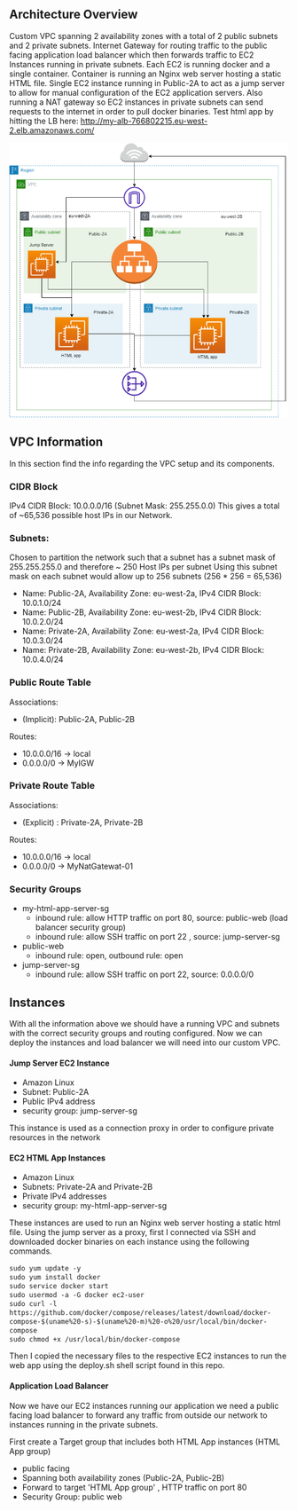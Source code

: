 
## Architecture Overview

Custom VPC spanning 2 availability zones with a total of 2 public subnets and 2 private subnets.
Internet Gateway for routing traffic to the public facing application load balancer which then forwards traffic to EC2 Instances running in private subnets. 
Each EC2 is running docker and a single container. Container is running an Nginx web server hosting a static HTML file.
Single EC2 instance running in Public-2A to act as a jump server to allow for manual configuration of the EC2 application servers.
Also running a NAT gateway so EC2 instances in private subnets can send requests to the internet in order to pull docker binaries. 
Test html app by hitting the LB here: http://my-alb-766802215.eu-west-2.elb.amazonaws.com/

![vpc.drawio](vpc.drawio.png)

## VPC Information

In this section find the info regarding the VPC setup and its components. 
### CIDR Block

IPv4 CIDR Block: 10.0.0.0/16 (Subnet Mask:  255.255.0.0)
This gives a total of ~65,536 possible host IPs in our Network. 

### Subnets: 

Chosen to partition the network such that a subnet has a subnet mask of 255.255.255.0 and therefore ~ 250 Host IPs per subnet
Using this subnet mask on each subnet would allow up to 256 subnets (256 * 256 = 65,536)

- Name: Public-2A, Availability Zone: eu-west-2a, IPv4 CIDR Block: 10.0.1.0/24
- Name: Public-2B, Availability Zone: eu-west-2b, IPv4 CIDR Block: 10.0.2.0/24
- Name: Private-2A, Availability Zone: eu-west-2a, IPv4 CIDR Block: 10.0.3.0/24
- Name: Private-2B, Availability Zone: eu-west-2b, IPv4 CIDR Block: 10.0.4.0/24

### Public Route Table

Associations:
- (Implicit): Public-2A, Public-2B

Routes: 
- 10.0.0.0/16 -> local
- 0.0.0.0/0 -> MyIGW
### Private Route Table

Associations:
- (Explicit) : Private-2A, Private-2B

Routes:
-  10.0.0.0/16 -> local
- 0.0.0.0/0 -> MyNatGatewat-01

### Security Groups

- my-html-app-server-sg 
	- inbound rule: allow HTTP traffic on port 80, source: public-web (load balancer security group)
	- inbound rule: allow SSH traffic on port 22 , source: jump-server-sg
- public-web
	- inbound rule: open, outbound rule: open
- jump-server-sg
	- inbound rule: allow SSH traffic on port 22, source: 0.0.0.0/0

## Instances 

With all the information above we should have a running VPC and subnets with the correct security groups and routing configured. Now we can deploy the instances and load balancer we will need into our custom VPC.

#### Jump Server EC2 Instance

- Amazon Linux 
- Subnet: Public-2A
- Public IPv4 address
- security group: jump-server-sg

This instance is used as a connection proxy in order to configure private resources in the network 
#### EC2 HTML App Instances

- Amazon Linux 
- Subnets: Private-2A and Private-2B
- Private IPv4 addresses
- security group: my-html-app-server-sg

These instances are used to run an Nginx web server hosting a static html file. Using the jump server as a proxy, first I connected via SSH and downloaded docker binaries on each instance using the following commands.


```shell
sudo yum update -y 
sudo yum install docker
sudo service docker start
sudo usermod -a -G docker ec2-user
sudo curl -l https://github.com/docker/compose/releases/latest/download/docker-compose-$(uname%20-s)-$(uname%20-m)%20-o%20/usr/local/bin/docker-compose
sudo chmod +x /usr/local/bin/docker-compose
```


Then I copied the necessary files to the respective EC2 instances to run the web app using the deploy.sh shell script found in this repo.

#### Application Load Balancer

Now we have our EC2 instances running our application we need a public facing load balancer to forward any traffic from outside our network to instances running in the private subnets.

First create a Target group that includes both HTML App instances (HTML App group)

- public facing
- Spanning both availability zones (Public-2A, Public-2B)
- Forward to target 'HTML App group' , HTTP traffic on port 80
- Security Group: public web
